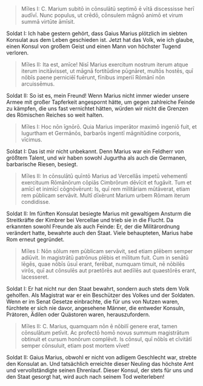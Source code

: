> Mīles I: C. Marium subitō in cōnsulātū septimō ē vītā discessisse herī audīvī.
Nunc populus, ut crēdō, cōnsulem māgnō animō et virum summā
virtūte āmīsit.

Soldat I: Ich habe gestern gehört, dass Gaius Marius plötzlich im siebten Konsulat aus dem Leben geschieden ist. Jetzt hat das Volk, wie ich glaube, einen Konsul von großem Geist und einen Mann von höchster Tugend verloren.

> Mīles II: Ita est, amīce! Nisī Marius exercitum nostrum iterum atque iterum
incitāvisset, ut māgnā fortitūdine pūgnāret, multōs hostēs, quī nōbīs
paene perniciēī fuērunt, fīnibus imperiī Rōmānī nōn arcuissēmus.

Soldat II: So ist es, mein Freund! Wenn Marius nicht immer wieder unsere Armee mit großer Tapferkeit angespornt hätte, um gegen zahlreiche Feinde zu kämpfen, die uns fast vernichtet hätten, würden wir nicht die Grenzen des Römischen Reiches so weit halten.

> Mīles I: Hoc nōn īgnōrō. Quia Marius imperātor maximō ingeniō fuit, et
Iugurtham et Germānōs, barbarōs ingentī māgnitūdine corporis,
vīcimus.

Soldat I: Das ist mir nicht unbekannt. Denn Marius war ein Feldherr von größtem Talent, und wir haben sowohl Jugurtha als auch die Germanen, barbarische Riesen, besiegt.

> Mīles II: In cōnsulātū quīntō Marius ad Vercellās impetū vehementī
exercituum Rōmānōrum cōpiās Cimbrōrum dēvīcit et fugāvit. Tum et
amīcī et inimīcī cōgnōvērunt: Is, quī rem mīlitāriam mūtāverat, etiam
rem pūblicam servāvit. Multī dīxērunt Marium urbem Rōmam iterum
condidisse.

Soldat II: Im fünften Konsulat besiegte Marius mit gewaltigem Ansturm die Streitkräfte der Kimbrer bei Vercellae und trieb sie in die Flucht. Da erkannten sowohl Freunde als auch Feinde: Er, der die Militärordnung verändert hatte, bewahrte auch den Staat. Viele behaupteten, Marius habe Rom erneut gegründet.

> Mīles I: Nōn sōlum rem pūblicam servāvit, sed etiam plēbem semper adiūvit.
In magistrātū patrōnus plēbis et mīlitum fuit. Cum in senātū lēgēs,
quae nōbīs ūsuī erant, ferēbat, numquam timuit, nē nōbilēs virōs, quī
aut cōnsulēs aut praetōrēs aut aedīlēs aut quaestōrēs erant, lacesseret.

Soldat I: Er hat nicht nur den Staat bewahrt, sondern auch stets dem Volk geholfen. Als Magistrat war er ein Beschützer des Volkes und der Soldaten. Wenn er im Senat Gesetze einbrachte, die für uns von Nutzen waren, fürchtete er sich nie davor, angesehene Männer, die entweder Konsuln, Prätoren, Ädilen oder Quästoren waren, herauszufordern.

> Mīles II: C. Marius, quamquam nōn ē nōbilī genere erat, tamen cōnsulātum
petīvit. Ac profectō homō novus summum magistrātum obtinuit et
cursum honōrum complēvit. Is cōnsul, quī nōbīs et cīvitātī semper
cōnsuluit, etiam post mortem vīvet!

Soldat II: Gaius Marius, obwohl er nicht von adligem Geschlecht war, strebte den Konsulat an. Und tatsächlich erreichte dieser Neuling das höchste Amt und vervollständigte seinen Ehrenlauf. Dieser Konsul, der stets für uns und den Staat gesorgt hat, wird auch nach seinem Tod weiterleben!
